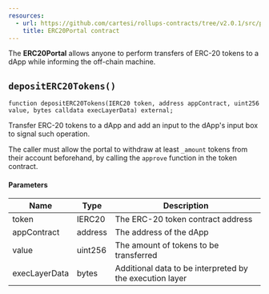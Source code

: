 ```yaml
---
resources:
  - url: https://github.com/cartesi/rollups-contracts/tree/v2.0.1/src/portals/ERC20Portal.sol
    title: ERC20Portal contract
---
```


The **ERC20Portal** allows anyone to perform transfers of
ERC-20 tokens to a dApp while informing the off-chain machine.

## `depositERC20Tokens()`

```solidity
function depositERC20Tokens(IERC20 token, address appContract, uint256 value, bytes calldata execLayerData) external;
```

Transfer ERC-20 tokens to a dApp and add an input to
the dApp's input box to signal such operation.

The caller must allow the portal to withdraw at least `_amount` tokens
from their account beforehand, by calling the `approve` function in the
token contract.

#### Parameters

| Name          | Type    | Description                                              |
| ------------- | ------- | -------------------------------------------------------- |
| token         | IERC20  | The ERC-20 token contract address                        |
| appContract   | address | The address of the dApp                                  |
| value         | uint256 | The amount of tokens to be transferred                   |
| execLayerData | bytes   | Additional data to be interpreted by the execution layer |
